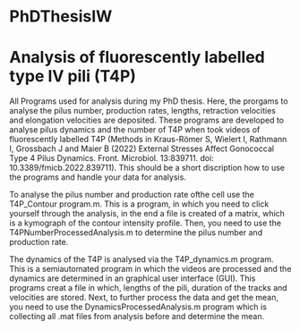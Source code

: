 # PhDThesisIW
# Analysis of fluorescently labelled type IV pili (T4P)
All Programs used for analysis during my PhD thesis. Here, the prorgams to analyse the pilus number, production rates, lengths, retraction velocities and elongation velocities are deposited.
These programs are developed to analyse pilus dynamics and the number of T4P when took videos of fluorescently labelled T4P (Methods in Kraus-Römer S, Wielert I, Rathmann I, Grossbach J and Maier B (2022) External Stresses Affect Gonococcal Type 4 Pilus Dynamics. Front. Microbiol. 13:839711. doi: 10.3389/fmicb.2022.839711). This should be a short discription how to use the programs and handle your data for analysis. 

To analyse the pilus number and production rate ofthe cell use the T4P_Contour program.m. This is a program, in which you need to click yourself through the analysis, in the end a file is created of a matrix, which is a kymograph of the contour intensity profile. Then, you need to use the T4PNumberProcessedAnalysis.m to determine the pilus number and production rate. 


The dynamics of the T4P is analysed via the T4P_dynamics.m program. This is a semiautomated program in which the videos are processed and the dynamics are determined in an graphical user interface (GUI). This programs creat a file in which, lengths of the pili, duration of the tracks and velocities are stored. Next, to further process the data and get the mean, you need to use the DynamicsProcessedAnalysis.m program which is collecting all .mat files from analysis before and determine the mean. 
